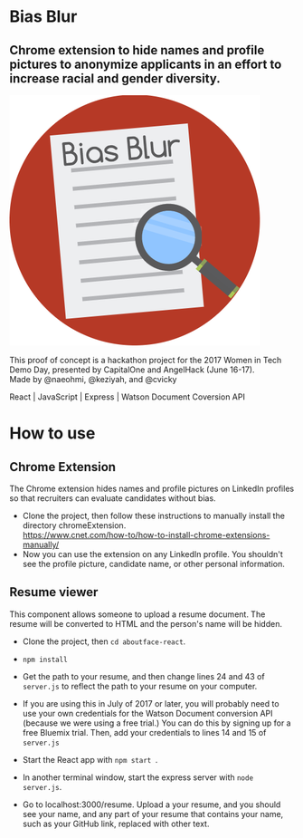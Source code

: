 # Bias Blur
## Chrome extension to hide names and profile pictures to anonymize applicants in an effort to increase racial and gender diversity.

![logo](/assets/logo.png)

This proof of concept is a hackathon project for the 2017 Women in Tech Demo Day, presented by CapitalOne and AngelHack (June 16-17).  
Made by @naeohmi, @keziyah, and @cvicky

React | JavaScript | Express | Watson Document Coversion API

# How to use

## Chrome Extension
The Chrome extension hides names and profile pictures on LinkedIn profiles so that recruiters can evaluate candidates without bias. 
* Clone the project, then follow these instructions to manually install the directory chromeExtension.  
https://www.cnet.com/how-to/how-to-install-chrome-extensions-manually/
* Now you can use the extension on any LinkedIn profile. You shouldn't see the profile picture, candidate name, or other personal information. 

## Resume viewer
This component allows someone to upload a resume document. The resume will be converted to HTML and the person's name will be hidden. 
* Clone the project, then `cd aboutface-react`.
* `npm install`
* Get the path to your resume, and then change lines 24 and 43 of `server.js` to reflect the path to your resume on your computer. 
* If you are using this in July of 2017 or later, you will probably need to use your own credentials for the Watson Document conversion API (because we were using a free trial.) You can do this by signing up for a free Bluemix trial. Then, add your credentials to lines 14 and 15 of `server.js`

* Start the React app with `npm start `. 
* In another terminal window, start the express server with `node server.js`. 
* Go to localhost:3000/resume. Upload a your resume, and you should see your name, and any part of your resume that contains your name, such as your GitHub link, replaced with other text. 

